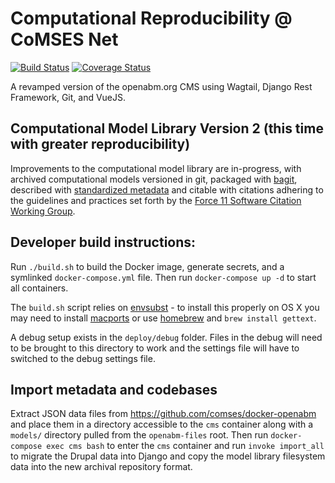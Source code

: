 # Computational Reproducibility @ CoMSES Net
[![Build Status](https://travis-ci.org/comses/comses.net.svg?branch=master)](https://travis-ci.org/comses/comses.net)
[![Coverage Status](https://coveralls.io/repos/github/comses/comses.net/badge.svg?branch=master)](https://coveralls.io/github/comses/comses.net?branch=master)

A revamped version of the openabm.org CMS using Wagtail, Django Rest Framework, Git, and VueJS.

## Computational Model Library Version 2 (this time with greater reproducibility)
Improvements to the computational model library are in-progress, with archived computational models versioned in git, packaged with [bagit](https://github.com/LibraryOfCongress/bagit-python), described with [standardized metadata](https://github.com/codemeta/codemeta) and citable with citations adhering to the guidelines and practices set forth by the [Force 11 Software Citation Working Group](https://www.force11.org/group/software-citation-working-group). 

Developer build instructions:
-------------
Run `./build.sh` to build the Docker image, generate secrets, and a symlinked `docker-compose.yml` file. Then run `docker-compose up -d` to start all containers. 

The `build.sh` script relies on
[envsubst](https://www.gnu.org/software/gettext/manual/html_node/envsubst-Invocation.html) - to install this properly on
OS X you may need to install [macports](https://www.macports.org/) or use [homebrew](https://brew.sh/) and `brew install
gettext`.

A debug setup exists in the `deploy/debug` folder. Files in the debug will need to be brought to this directory to work and the settings file will have to switched to the debug settings file.


## Import metadata and codebases
Extract JSON data files from https://github.com/comses/docker-openabm and place them in a directory accessible to the `cms` container along with a `models/` directory pulled from the `openabm-files` root. Then run `docker-compose exec cms bash` to enter the `cms` container and run `invoke import_all` to migrate the Drupal data into Django and copy the model library filesystem data into the new archival repository format.
